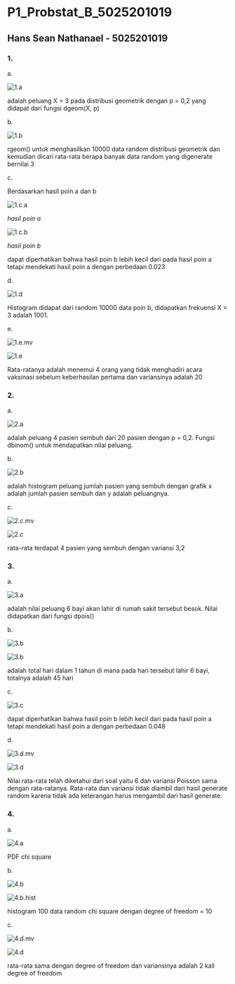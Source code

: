 # P1_Probstat_B_5025201019

## Hans Sean Nathanael - 5025201019

### 1.
a. 

![1.a](images/1_a.png)

adalah peluang X = 3 pada distribusi geometrik dengan p = 0,2 yang didapat dari fungsi dgeom(X, p)

b. 

![1.b](images/1_b.png)

rgeom() untuk menghasilkan 10000 data random distribusi geometrik dan kemudian dicari rata-rata berapa banyak data random yang digenerate bernilai 3


c. 

Berdasarkan hasil poin a dan b 

![1.c.a](images/1_a.png)

*hasil poin a*

![1.c.b](images/1_b.png)

*hasil poin b*

dapat diperhatikan bahwa hasil poin b lebih kecil dari pada hasil poin a tetapi mendekati hasil poin a dengan perbedaan 0.023

d. 

![1.d](images/1_d.png)

Histogram didapat dari random 10000 data poin b, didapatkan frekuensi X = 3 adalah 1001.

e.

![1.e.mv](images/1_e_mean_variance.png)


![1.e](images/1_e.png)

Rata-ratanya adalah menemui 4 orang yang tidak menghadiri acara vaksinasi sebelum keberhasilan pertama dan variansinya adalah 20

### 2.
a.

![2.a](images/2_a.png)

adalah peluang 4 pasien sembuh dari 20 pasien dengan p = 0,2. Fungsi dbinom() untuk mendapatkan nilai peluang.

b.

![2.b](images/2_b.png)

adalah histogram peluang jumlah pasien yang sembuh dengan grafik x adalah jumlah pasien sembuh dan y adalah peluangnya.

c.

![2.c.mv](images/2_c_mean_variance.png)

![2.c](images/2_c.png)

rata-rata terdapat 4 pasien yang sembuh dengan variansi 3,2

### 3.
a.

![3.a](images/3_a.png)

adalah nilai peluang 6 bayi akan lahir di rumah sakit tersebut besok. Nilai didapatkan dari fungsi dpois()

b.

![3.b](images/3_b.png)

![3.b](images/3_b_hist.png)

adalah total hari dalam 1 tahun di mana pada hari tersebut lahir 6 bayi, totalnya adalah 45 hari

c. 

![3.c](images/3_c.png)

dapat diperhatikan bahwa hasil poin b lebih kecil dari pada hasil poin a tetapi mendekati hasil poin a dengan perbedaan 0.048

d.

![3.d.mv](images/3_d_mean_variance.png)

![3.d](images/3_d.png)

Nilai rata-rata telah diketahui dari soal yaitu 6 dan variansi Poisson sama dengan rata-ratanya. Rata-rata dan variansi tidak diambil dari hasil generate random karena tidak ada keterangan harus mengambil dari hasil generate.

### 4.
a.

![4.a](images/4_a_function.png)

PDF chi square

b.

![4.b](images/4_b.png)

![4.b.hist](images/4_b_hist.png)

histogram 100 data random chi square dengan degree of freedom = 10

c.

![4.d.mv](images/4_c_mean_variance.png)

![4.d](images/4_c.png)

rata-rata sama dengan degree of freedom dan variansinya adalah 2 kali degree of freedom

